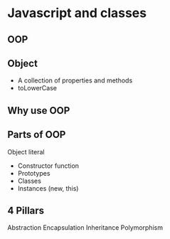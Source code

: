 # Javascript and classes

## OOP 

## Object

- A collection of properties and methods
- toLowerCase

## Why use OOP

## Parts of OOP
Object literal

- Constructor function
- Prototypes
- Classes
- Instances (new, this)

## 4 Pillars
Abstraction
Encapsulation
Inheritance
Polymorphism